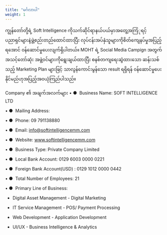 ```yaml
---
title: "မင်္ဂလာပါ"
weight: 1
---
```


ကျွန်တော်တို့ရဲ့ Soft Intelligence ကိုသက်ဆိုင်ရာနယ်ပယ်မှာအတွေ့အကြံုရင့် ပညာရှင်များနဲ့ဖွဲ့စည်းတည်ထောင်ထားပြီး လုပ်ငန်းအပ်နှံသူများကိုစိတ်ကျေနပ်မှုအပြည့်ရအောင် ၀န်ဆောင်မှုပေးလျက်ရှိပါတယ်။ MOHT ရဲ့ Social Media Campign အတွက် အသင့်တော်ဆုံး အဖွဲ့၀င်များကိုရွေးချယ်ထားပြီး စနစ်တကျရေးဆွဲထားသော ဆန်းသစ်သည့် Marketing Plan များဖြင့် သာလွန်ကောင်းမွန်သော result ရရှိရန် ၀န်ဆောင်မှုပေးနိုင်မည်ဟုအပြည့်အ၀ယုံကြည်ပါသည်။

Company ၏ အချက်အလက်များ
    • ●  Business Name: SOFT INTELLIGENCE  LTD
    
   • ●  Mailing Address: 
    
   • ●  Phone: 09 791138880
    
   • ●  Email: info@softintelligencemm.com 
    
   • ●  Website: www.softintelligencemm.com 
    
   • ●  Business Type: Private Company Limited 

   • ●  Local Bank Account: 0129 6003 0000 0221

   • ●  Foreign Bank Account(USD) : 0129 1012 0000 0442
    
   • ●  Total Number of Employees: 21
    
   • ●  Primary Line of Business: 
		
-	Digital Asset Management  	-	Digital Marketing 
		
-	IT Service Management		-	POS/ Payment Processing 
		
-	Web Development				-	Application Development 
		
-	UI/UX						-	Business Intelligence & Analytics
		
		
		
		
		 
		
		 
		
		
		
		
